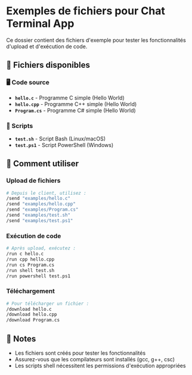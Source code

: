 # Exemples de fichiers pour Chat Terminal App

Ce dossier contient des fichiers d'exemple pour tester les fonctionnalités d'upload et d'exécution de code.

## 📁 Fichiers disponibles

### 🖥️ Code source
- **`hello.c`** - Programme C simple (Hello World)
- **`hello.cpp`** - Programme C++ simple (Hello World)
- **`Program.cs`** - Programme C# simple (Hello World)

### 🐚 Scripts
- **`test.sh`** - Script Bash (Linux/macOS)
- **`test.ps1`** - Script PowerShell (Windows)

## 🚀 Comment utiliser

### Upload de fichiers
```bash
# Depuis le client, utilisez :
/send "examples/hello.c"
/send "examples/hello.cpp"
/send "examples/Program.cs"
/send "examples/test.sh"
/send "examples/test.ps1"
```

### Exécution de code
```bash
# Après upload, exécutez :
/run c hello.c
/run cpp hello.cpp
/run cs Program.cs
/run shell test.sh
/run powershell test.ps1
```

### Téléchargement
```bash
# Pour télécharger un fichier :
/download hello.c
/download hello.cpp
/download Program.cs
```

## 📝 Notes

- Les fichiers sont créés pour tester les fonctionnalités
- Assurez-vous que les compilateurs sont installés (gcc, g++, csc)
- Les scripts shell nécessitent les permissions d'exécution appropriées
